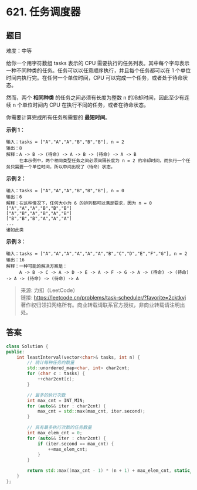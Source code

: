 # 621. 任务调度器

## 题目

难度：中等

给你一个用字符数组 tasks 表示的 CPU 需要执行的任务列表。其中每个字母表示一种不同种类的任务。任务可以以任意顺序执行，并且每个任务都可以在 1 个单位时间内执行完。在任何一个单位时间，CPU 可以完成一个任务，或者处于待命状态。

然而，两个 **相同种类** 的任务之间必须有长度为整数 n 的冷却时间，因此至少有连续 n 个单位时间内 CPU 在执行不同的任务，或者在待命状态。

你需要计算完成所有任务所需要的 **最短时间**。

**示例 1：**

```
输入：tasks = ["A","A","A","B","B","B"], n = 2
输出：8
解释：A -> B -> (待命) -> A -> B -> (待命) -> A -> B
     在本示例中，两个相同类型任务之间必须间隔长度为 n = 2 的冷却时间，而执行一个任务只需要一个单位时间，所以中间出现了（待命）状态。 
```

**示例 2：**

```
输入：tasks = ["A","A","A","B","B","B"], n = 0
输出：6
解释：在这种情况下，任何大小为 6 的排列都可以满足要求，因为 n = 0
["A","A","A","B","B","B"]
["A","B","A","B","A","B"]
["B","B","B","A","A","A"]
...
诸如此类

```

**示例 3：**

```
输入：tasks = ["A","A","A","A","A","A","B","C","D","E","F","G"], n = 2
输出：16
解释：一种可能的解决方案是：
     A -> B -> C -> A -> D -> E -> A -> F -> G -> A -> (待命) -> (待命) -> A -> (待命) -> (待命) -> A

```

> 来源: 力扣（LeetCode）  
> 链接: <https://leetcode.cn/problems/task-scheduler/?favorite=2cktkvj>  
> 著作权归领扣网络所有。商业转载请联系官方授权，非商业转载请注明出处。

## 答案

```c++
class Solution {
public:
    int leastInterval(vector<char>& tasks, int n) {
        // 统计每种任务的数量
        std::unordered_map<char, int> char2cnt;
        for (char c : tasks) {
            ++char2cnt[c];
        }

        // 最多的执行次数
        int max_cnt = INT_MIN;
        for (auto&& iter : char2cnt) {
            max_cnt = std::max(max_cnt, iter.second);
        }

        // 具有最多执行次数的任务数量
        int max_elem_cnt = 0;
        for (auto&& iter : char2cnt) {
            if (iter.second == max_cnt) {
                ++max_elem_cnt;
            }
        }

        return std::max((max_cnt - 1) * (n + 1) + max_elem_cnt, static_cast<int>(tasks.size()));
    }
};
```
